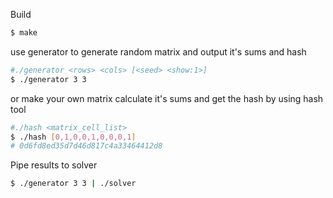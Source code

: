 Build
```bash
$ make
```
use generator to generate random matrix and output it's sums and hash
```bash
#./generator <rows> <cols> [<seed> <show:1>]
$ ./generator 3 3
```
or make your own matrix calculate it's sums and get the hash by using hash tool
```bash
#./hash <matrix_cell_list>
$ ./hash [0,1,0,0,1,0,0,0,1]
# 0d6fd8ed35d7d46d817c4a33464412d8
```
Pipe results to solver
```bash
$ ./generator 3 3 | ./solver
```
